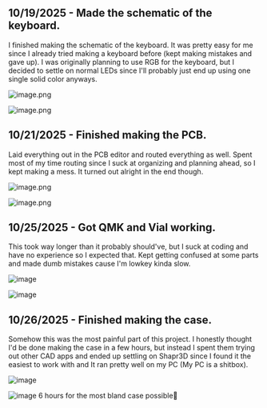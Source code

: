 <!--
  ===================    !!READ THIS NOTICE!!   ====================
  DO NOT edit this file manually. Your changes WILL BE OVERWRITTEN!
  This journal is auto generated and updated by Hack Club Blueprint.
  To edit this file, please edit your journal entries on Blueprint.
  ==================================================================
-->

## 10/19/2025 - Made the schematic of the keyboard.  

I finished making the schematic of the keyboard. It was pretty easy for me since I already tried making a keyboard before (kept making mistakes and gave up). I was originally planning to use RGB for the keyboard, but I decided to settle on normal LEDs since I'll probably just end up using one single solid color anyways.

![image.png](https://blueprint.hackclub.com/user-attachments/blobs/proxy/eyJfcmFpbHMiOnsiZGF0YSI6MzA1OSwicHVyIjoiYmxvYl9pZCJ9fQ==--a52778646d6613ec78fe17c28c9653f9cf630a5b/image.png)




![image.png](https://blueprint.hackclub.com/user-attachments/blobs/proxy/eyJfcmFpbHMiOnsiZGF0YSI6MzA1NSwicHVyIjoiYmxvYl9pZCJ9fQ==--2989c3261166783b6c6c91181f2aa6ca21aa2056/image.png)
  

## 10/21/2025 - Finished making the PCB.  

Laid everything out in the PCB editor and routed everything as well. Spent most of my time routing since I suck at organizing and planning ahead, so I kept making a mess. It turned out alright in the end though.

![image.png](https://blueprint.hackclub.com/user-attachments/blobs/proxy/eyJfcmFpbHMiOnsiZGF0YSI6Mzc4MCwicHVyIjoiYmxvYl9pZCJ9fQ==--01091bc7af9c030d8d709c1a21b88c42b5b79343/image.png)

![image.png](https://blueprint.hackclub.com/user-attachments/blobs/proxy/eyJfcmFpbHMiOnsiZGF0YSI6Mzc4MSwicHVyIjoiYmxvYl9pZCJ9fQ==--aaed1e3814684ab8c1ddcc4263c40f31f6ecf329/image.png)

   

## 10/25/2025 - Got QMK and Vial working.  

This took way longer than it probably should've, but I suck at coding and have no experience so I expected that. Kept getting confused at some parts and made dumb mistakes cause I'm lowkey kinda slow.

![image](https://blueprint.hackclub.com/user-attachments/blobs/proxy/eyJfcmFpbHMiOnsiZGF0YSI6NTQ0MywicHVyIjoiYmxvYl9pZCJ9fQ==--4d4bac4d11dfd86f2aec938a92ce43cade4be21a/image.png)


![image](https://blueprint.hackclub.com/user-attachments/blobs/proxy/eyJfcmFpbHMiOnsiZGF0YSI6NTQ0MiwicHVyIjoiYmxvYl9pZCJ9fQ==--9be0487fb8da43232751c3566e62d08c90e0268f/image.png)
  

## 10/26/2025 - Finished making the case.  

Somehow this was the most painful part of this project. I honestly thought I'd be done making the case in a few hours, but instead I spent them trying out other CAD apps and ended up settling on Shapr3D since I found it the easiest to work with and It ran pretty well on my PC (My PC is a shitbox).

![image](https://blueprint.hackclub.com/user-attachments/blobs/proxy/eyJfcmFpbHMiOnsiZGF0YSI6NTcyOSwicHVyIjoiYmxvYl9pZCJ9fQ==--2b515b893e3c74e4cb07a52ed6bc1d10e50d51d6/image.png)

![image](https://blueprint.hackclub.com/user-attachments/blobs/proxy/eyJfcmFpbHMiOnsiZGF0YSI6NTczMCwicHVyIjoiYmxvYl9pZCJ9fQ==--bc29574454da3736ee0bd3d5c689e8bdfdbbcd62/image.png)
6 hours for the most bland case possible🙏

  

